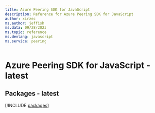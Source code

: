 ```yaml
---
title: Azure Peering SDK for JavaScript
description: Reference for Azure Peering SDK for JavaScript
author: xirzec
ms.author: jeffish
ms.data: 09/28/2023
ms.topic: reference
ms.devlang: javascript
ms.service: peering
---
```

# Azure Peering SDK for JavaScript - latest
## Packages - latest
[!INCLUDE [packages](peering-index.md)]